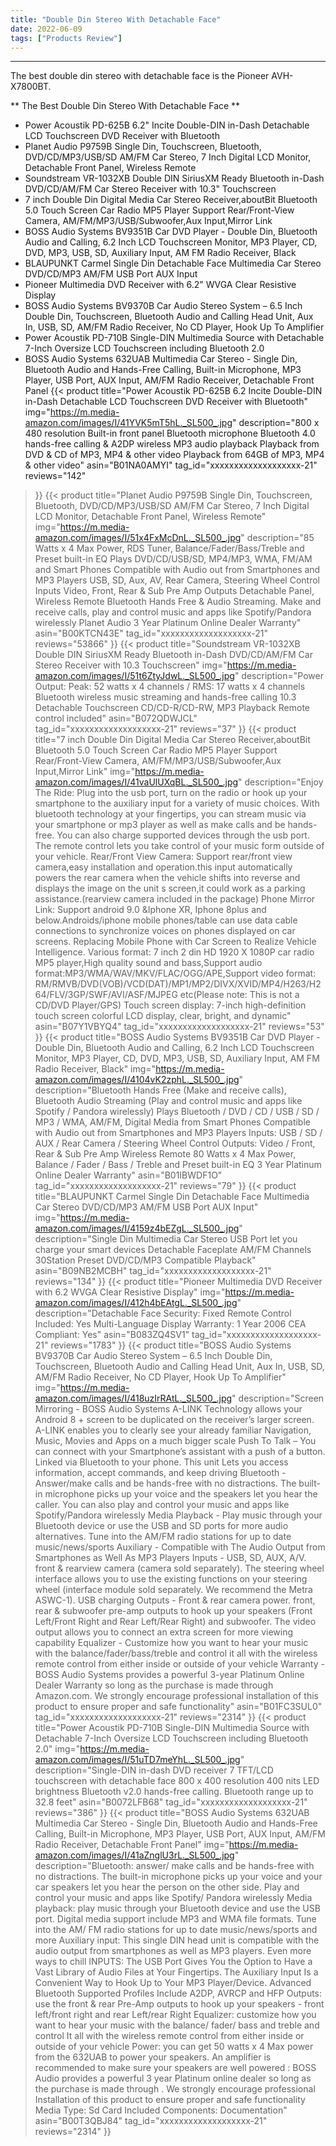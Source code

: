 ```yaml
---
title: "Double Din Stereo With Detachable Face"
date: 2022-06-09
tags: ["Products Review"]
---
```


---


The best double din stereo with detachable face is the Pioneer AVH-X7800BT.

** The Best Double Din Stereo With Detachable Face **
* Power Acoustik PD-625B 6.2" Incite Double-DIN in-Dash Detachable LCD Touchscreen DVD Receiver with Bluetooth
* Planet Audio P9759B Single Din, Touchscreen, Bluetooth, DVD/CD/MP3/USB/SD AM/FM Car Stereo, 7 Inch Digital LCD Monitor, Detachable Front Panel, Wireless Remote
* Soundstream VR-1032XB Double DIN SiriusXM Ready Bluetooth in-Dash DVD/CD/AM/FM Car Stereo Receiver with 10.3" Touchscreen
* 7 inch Double Din Digital Media Car Stereo Receiver,aboutBit Bluetooth 5.0 Touch Screen Car Radio MP5 Player Support Rear/Front-View Camera, AM/FM/MP3/USB/Subwoofer,Aux Input,Mirror Link
* BOSS Audio Systems BV9351B Car DVD Player - Double Din, Bluetooth Audio and Calling, 6.2 Inch LCD Touchscreen Monitor, MP3 Player, CD, DVD, MP3, USB, SD, Auxiliary Input, AM FM Radio Receiver, Black
* BLAUPUNKT Carmel Single Din Detachable Face Multimedia Car Stereo DVD/CD/MP3 AM/FM USB Port AUX Input
* Pioneer Multimedia DVD Receiver with 6.2" WVGA Clear Resistive Display
* BOSS Audio Systems BV9370B Car Audio Stereo System – 6.5 Inch Double Din, Touchscreen, Bluetooth Audio and Calling Head Unit, Aux In, USB, SD, AM/FM Radio Receiver, No CD Player, Hook Up To Amplifier
* Power Acoustik PD-710B Single-DIN Multimedia Source with Detachable 7-Inch Oversize LCD Touchscreen including Bluetooth 2.0
* BOSS Audio Systems 632UAB Multimedia Car Stereo - Single Din, Bluetooth Audio and Hands-Free Calling, Built-in Microphone, MP3 Player, USB Port, AUX Input, AM/FM Radio Receiver, Detachable Front Panel
{{< product 
title="Power Acoustik PD-625B 6.2  Incite Double-DIN in-Dash Detachable LCD Touchscreen DVD Receiver with Bluetooth"
img="https://m.media-amazon.com/images/I/41YVK5mT5hL._SL500_.jpg"
description="800 x 480 resolution Built-in front panel Bluetooth microphone Bluetooth 4.0 hands-free calling & A2DP wireless MP3 audio playback Playback from DVD & CD of MP3, MP4 & other video Playback from 64GB of MP3, MP4 & other video"
asin="B01NA0AMYI"
tag_id="xxxxxxxxxxxxxxxxxxx-21"
reviews="142"
>}} 
{{< product 
title="Planet Audio P9759B Single Din, Touchscreen, Bluetooth, DVD/CD/MP3/USB/SD AM/FM Car Stereo, 7 Inch Digital LCD Monitor, Detachable Front Panel, Wireless Remote"
img="https://m.media-amazon.com/images/I/51x4FxMcDnL._SL500_.jpg"
description="85 Watts x 4 Max Power, RDS Tuner, Balance/Fader/Bass/Treble and Preset built-in EQ Plays DVD/CD/USB/SD, MP4/MP3, WMA, FM/AM and Smart Phones Compatible with Audio out from Smartphones and MP3 Players USB, SD, Aux, AV, Rear Camera, Steering Wheel Control Inputs Video, Front, Rear & Sub Pre Amp Outputs Detachable Panel, Wireless Remote Bluetooth Hands Free & Audio Streaming. Make and receive calls, play and control music and apps like Spotify/Pandora wirelessly Planet Audio 3 Year Platinum Online Dealer Warranty"
asin="B00KTCN43E"
tag_id="xxxxxxxxxxxxxxxxxxx-21"
reviews="53866"
>}} 
{{< product 
title="Soundstream VR-1032XB Double DIN SiriusXM Ready Bluetooth in-Dash DVD/CD/AM/FM Car Stereo Receiver with 10.3  Touchscreen"
img="https://m.media-amazon.com/images/I/51t6ZtyJdwL._SL500_.jpg"
description="Power Output: Peak: 52 watts x 4 channels / RMS: 17 watts x 4 channels Bluetooth wireless music streaming and hands-free calling 10.3  Detachable Touchscreen CD/CD-R/CD-RW, MP3 Playback Remote control included"
asin="B072QDWJCL"
tag_id="xxxxxxxxxxxxxxxxxxx-21"
reviews="37"
>}} 
{{< product 
title="7 inch Double Din Digital Media Car Stereo Receiver,aboutBit Bluetooth 5.0 Touch Screen Car Radio MP5 Player Support Rear/Front-View Camera, AM/FM/MP3/USB/Subwoofer,Aux Input,Mirror Link"
img="https://m.media-amazon.com/images/I/41vaUlUXqBL._SL500_.jpg"
description="Enjoy The Ride: Plug into the usb port, turn on the radio or hook up your smartphone to the auxiliary input for a variety of music choices. With bluetooth technology at your fingertips, you can stream music via your smartphone or mp3 player as well as make calls and be hands-free. You can also charge supported devices through the usb port. The remote control lets you take control of your music form outside of your vehicle. Rear/Front View Camera: Support rear/front view camera,easy installation and operation.this input automatically powers the rear camera when the vehicle shifts into reverse and displays the image on the unit s screen,it could work as a parking assistance.(rearview camera included in the package) Phone Mirror Link: Support android 9.0 &Iphone XR, Iphone 8plus and below.Androids/iphone mobile phones/table can use data cable connections to synchronize voices on phones displayed on car screens. Replacing Mobile Phone with Car Screen to Realize Vehicle Intelligence. Various format: 7 inch 2 din HD 1920 X 1080P car radio MP5 player,High quality sound and bass,Support audio format:MP3/WMA/WAV/MKV/FLAC/OGG/APE,Support video format: RM/RMVB/DVD(VOB)/VCD(DAT)/MP1/MP2/DIVX/XVID/MP4/H263/H264/FLV/3GP/SWF/AVI/ASF/MJPEG etc(Please note: This is not a CD/DVD Player/GPS) Touch screen display: 7-inch high-definition touch screen colorful LCD display, clear, bright, and dynamic"
asin="B07Y1VBYQ4"
tag_id="xxxxxxxxxxxxxxxxxxx-21"
reviews="53"
>}} 
{{< product 
title="BOSS Audio Systems BV9351B Car DVD Player - Double Din, Bluetooth Audio and Calling, 6.2 Inch LCD Touchscreen Monitor, MP3 Player, CD, DVD, MP3, USB, SD, Auxiliary Input, AM FM Radio Receiver, Black"
img="https://m.media-amazon.com/images/I/4104vK2zphL._SL500_.jpg"
description="Bluetooth Hands Free (Make and receive calls), Bluetooth Audio Streaming (Play and control music and apps like Spotify / Pandora wirelessly) Plays Bluetooth / DVD / CD / USB / SD / MP3 / WMA, AM/FM, Digital Media from Smart Phones Compatible with Audio out from Smartphones and MP3 Players Inputs: USB / SD / AUX / Rear Camera / Steering Wheel Control Outputs: Video / Front, Rear & Sub Pre Amp Wireless Remote 80 Watts x 4 Max Power, Balance / Fader / Bass / Treble and Preset built-in EQ 3 Year Platinum Online Dealer Warranty"
asin="B01IBWDF1O"
tag_id="xxxxxxxxxxxxxxxxxxx-21"
reviews="79"
>}} 
{{< product 
title="BLAUPUNKT Carmel Single Din Detachable Face Multimedia Car Stereo DVD/CD/MP3 AM/FM USB Port AUX Input"
img="https://m.media-amazon.com/images/I/4159z4bEZgL._SL500_.jpg"
description="Single Din Multimedia Car Stereo USB Port let you charge your smart devices Detachable Faceplate AM/FM Channels 30Station Preset DVD/CD/MP3 Compatible Playback"
asin="B09NB2MCBH"
tag_id="xxxxxxxxxxxxxxxxxxx-21"
reviews="134"
>}} 
{{< product 
title="Pioneer Multimedia DVD Receiver with 6.2  WVGA Clear Resistive Display"
img="https://m.media-amazon.com/images/I/412h4bEAtgL._SL500_.jpg"
description="Detachable Face Security: Fixed Remote Control Included: Yes Multi-Language Display Warranty: 1 Year 2006 CEA Compliant: Yes"
asin="B083ZQ4SV1"
tag_id="xxxxxxxxxxxxxxxxxxx-21"
reviews="1783"
>}} 
{{< product 
title="BOSS Audio Systems BV9370B Car Audio Stereo System – 6.5 Inch Double Din, Touchscreen, Bluetooth Audio and Calling Head Unit, Aux In, USB, SD, AM/FM Radio Receiver, No CD Player, Hook Up To Amplifier"
img="https://m.media-amazon.com/images/I/418uzIrRAtL._SL500_.jpg"
description="Screen Mirroring - BOSS Audio Systems A-LINK Technology allows your Android 8 + screen to be duplicated on the receiver’s larger screen. A-LINK enables you to clearly see your already familiar Navigation, Music, Movies and Apps on a much bigger scale Push To Talk – You can connect with your Smartphone’s assistant with a push of a button. Linked via Bluetooth to your phone. This unit Lets you access information, accept commands, and keep driving Bluetooth - Answer/make calls and be hands-free with no distractions. The built-in microphone picks up your voice and the speakers let you hear the caller. You can also play and control your music and apps like Spotify/Pandora wirelessly Media Playback - Play music through your Bluetooth device or use the USB and SD ports for more audio alternatives. Tune into the AM/FM radio stations for up to date music/news/sports Auxiliary - Compatible with The Audio Output from Smartphones as Well As MP3 Players Inputs - USB, SD, AUX, A/V. front & rearview camera (camera sold separately). The steering wheel interface allows you to use the existing functions on your steering wheel (interface module sold separately. We recommend the Metra ASWC-1). USB charging Outputs - Front & rear camera power. front, rear & subwoofer pre-amp outputs to hook up your speakers (Front Left/Front Right and Rear Left/Rear Right) and subwoofer. The video output allows you to connect an extra screen for more viewing capability Equalizer - Customize how you want to hear your music with the balance/fader/bass/treble and control it all with the wireless remote control from either inside or outside of your vehicle Warranty - BOSS Audio Systems provides a powerful 3-year Platinum Online Dealer Warranty so long as the purchase is made through Amazon.com. We strongly encourage professional installation of this product to ensure proper and safe functionality"
asin="B01FC3SUL0"
tag_id="xxxxxxxxxxxxxxxxxxx-21"
reviews="2314"
>}} 
{{< product 
title="Power Acoustik PD-710B Single-DIN Multimedia Source with Detachable 7-Inch Oversize LCD Touchscreen including Bluetooth 2.0"
img="https://m.media-amazon.com/images/I/51uTD7meYhL._SL500_.jpg"
description="Single-DIN in-dash DVD receiver 7  TFT/LCD touchscreen with detachable face 800 x 400 resolution 400 nits LED brightness Bluetooth v2.0 hands-free calling. Bluetooth range up to 32.8 feet"
asin="B0072LFB68"
tag_id="xxxxxxxxxxxxxxxxxxx-21"
reviews="386"
>}} 
{{< product 
title="BOSS Audio Systems 632UAB Multimedia Car Stereo - Single Din, Bluetooth Audio and Hands-Free Calling, Built-in Microphone, MP3 Player, USB Port, AUX Input, AM/FM Radio Receiver, Detachable Front Panel"
img="https://m.media-amazon.com/images/I/41aZnglU3rL._SL500_.jpg"
description="Bluetooth: answer/ make calls and be hands-free with no distractions. The built-in microphone picks up your voice and your car speakers let you hear the person on the other side. Play and control your music and apps like Spotify/ Pandora wirelessly Media playback: play music through your Bluetooth device and use the USB port. Digital media support include MP3 and WMA file formats. Tune into the AM/ FM radio stations for up to date music/news/sports and more Auxiliary input: This single DIN head unit is compatible with the audio output from smartphones as well as MP3 players. Even more ways to chill INPUTS: The USB Port Gives You the Option to Have a Vast Library of Audio Files at Your Fingertips. The Auxiliary Input Is a Convenient Way to Hook Up to Your MP3 Player/Device. Advanced Bluetooth Supported Profiles Include A2DP, AVRCP and HFP Outputs: use the front & rear Pre-Amp outputs to hook up your speakers - front left/front right and rear Left/rear Right Equalizer: customize how you want to hear your music with the balance/ fader/ bass and treble and control It all with the wireless remote control from either inside or outside of your vehicle Power: you can get 50 watts x 4 Max power from the 632UAB to power your speakers. An amplifier is recommended to make sure your speakers are well powered : BOSS Audio provides a powerful 3 year Platinum online dealer so long as the purchase is made through . We strongly encourage professional Installation of this product to ensure proper and safe functionality Media Type: Sd Card Included Components: Documentation"
asin="B00T3QBJ84"
tag_id="xxxxxxxxxxxxxxxxxxx-21"
reviews="2314"
>}} 
